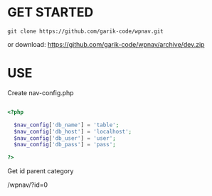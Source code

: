 # GET STARTED

```
git clone https://github.com/garik-code/wpnav.git
```

or download: https://github.com/garik-code/wpnav/archive/dev.zip

# USE

Create nav-config.php

``` PHP

<?php

  $nav_config['db_name'] = 'table';
  $nav_config['db_host'] = 'localhost';
  $nav_config['db_user'] = 'user';
  $nav_config['db_pass'] = 'pass';

?>


```

Get id parent category

/wpnav/?id=0 
